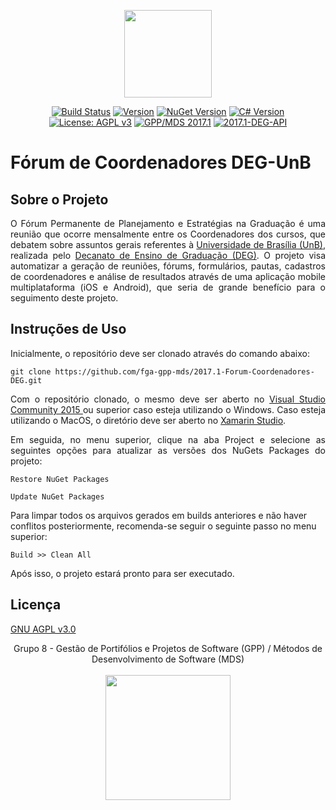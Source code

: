 <p align="center"><a href="http://www.deg.unb.br" target="_blank"><img width="140"src="https://camo.githubusercontent.com/a01e3716c634e6fc1c2b5008422db2079eeee10c/687474703a2f2f692e696d6775722e636f6d2f66476d536e31352e706e67"></a></p>

<p align="center">
  <a href="https://ci.appveyor.com/project/DaniloBarros/2017-1-forum-coordenadores-deg"><img src="https://ci.appveyor.com/api/projects/status/pti794jc2425uq2g?svg=true" alt="Build Status"></a>
  <a href="#"><img src="https://badge.fury.io/gh/fga-gpp-mds%2F2017.1-Forum-Coordenadores-DEG.svg" alt="Version"></a>
  <a href="https://docs.microsoft.com/en-us/nuget/release-notes/nuget-4.0-rc"><img src="https://img.shields.io/badge/nuget-v4.0%20RC-blue.svg" alt="NuGet Version"></a>
  <a href=""><img src="https://img.shields.io/badge/c%23-v6.0-blue.svg" alt="C# Version"></a>
  <a href="http://www.gnu.org/licenses/agpl-3.0"><img src="https://img.shields.io/badge/License-AGPL%20v3-blue.svg" alt="License: AGPL v3"></a>
  <a href="https://github.com/fga-gpp-mds"><img src="https://img.shields.io/badge/gpp--mds-2017.1-orange.svg" alt="GPP/MDS 2017.1"></a>
  <a href="https://github.com/fga-gpp-mds/2017.1-DEG-API"><img src="https://img.shields.io/badge/REST_API-deg--api-orange.svg" alt="2017.1-DEG-API"></a>
</p>

# Fórum de Coordenadores DEG-UnB

## Sobre o Projeto

<p align="justify">O Fórum Permanente de Planejamento e Estratégias na Graduação é uma reunião que ocorre mensalmente entre os Coordenadores dos cursos, que debatem sobre assuntos gerais referentes à <a href="http://www.unb.br">Universidade de Brasília (UnB)</a>, realizada pelo <a href="http://unb2.unb.br/administracao/decanatos/deg/">Decanato de Ensino de Graduação (DEG)</a>. O projeto visa automatizar a geração de reuniões, fórums, formulários, pautas, cadastros de coordenadores e análise de resultados através de uma aplicação mobile multiplataforma (iOS e Android), que seria de grande benefício para o seguimento deste projeto.</p>

## Instruções de Uso

<p align="justify">Inicialmente, o repositório deve ser clonado através do comando abaixo:</p>

```
git clone https://github.com/fga-gpp-mds/2017.1-Forum-Coordenadores-DEG.git
```

<p align="justify">Com o repositório clonado, o mesmo deve ser aberto no <a href="https://www.visualstudio.com/downloads/">Visual Studio Community 2015 </a>ou superior caso esteja utilizando o Windows. Caso esteja utilizando o MacOS, o diretório deve ser aberto no <a href="https://www.visualstudio.com/downloads/">Xamarin Studio</a>. </p>

<p align="justify">Em seguida, no menu superior, clique na aba Project e selecione as seguintes opções para atualizar as versões dos NuGets Packages do projeto:</p>

```
Restore NuGet Packages

Update NuGet Packages
```

Para limpar todos os arquivos gerados em builds anteriores e não haver conflitos posteriormente, recomenda-se seguir o seguinte passo no menu superior:
```
Build >> Clean All
```

Após isso, o projeto estará pronto para ser executado.

## Licença

[GNU AGPL v3.0](https://www.gnu.org/licenses/agpl-3.0.html)


<p align="center">Grupo 8 - Gestão de Portifólios e Projetos de Software (GPP) / Métodos de Desenvolvimento de Software (MDS)<br /><br />
<a href="https://fga.unb.br" target="_blank"><img width="200"src="https://4.bp.blogspot.com/-0aa6fAFnSnA/VzICtBQgciI/AAAAAAAARn4/SxVsQPFNeE0fxkCPVgMWbhd5qIEAYCMbwCLcB/s1600/unb-gama.png"></a>
</p>
